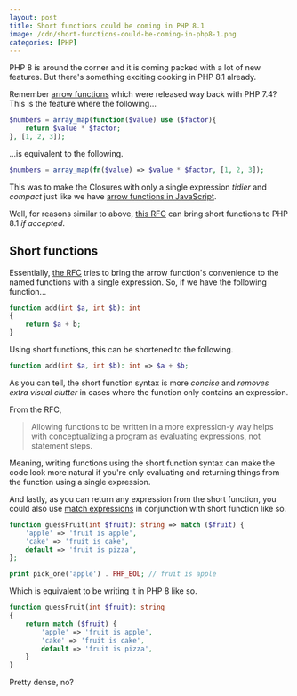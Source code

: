 ```yaml
---
layout: post
title: Short functions could be coming in PHP 8.1
image: /cdn/short-functions-could-be-coming-in-php8-1.png
categories: [PHP]
---
```


PHP 8 is around the corner and it is coming packed with a lot of new features. But there's something exciting cooking in PHP 8.1 already.

Remember [arrow functions](/using-arrow-functions-php/) which were released way back with PHP 7.4? This is the feature where the following...

```php
$numbers = array_map(function($value) use ($factor){
    return $value * $factor;
}, [1, 2, 3]);
```

...is equivalent to the following.

```php
$numbers = array_map(fn($value) => $value * $factor, [1, 2, 3]);
```

This was to make the Closures with only a single expression *tidier* and *compact* just like we have [arrow functions in JavaScript](https://developer.mozilla.org/en-US/docs/Web/JavaScript/Reference/Functions/Arrow_functions).

Well, for reasons similar to above, [this RFC](https://wiki.php.net/rfc/short-functions) can bring short functions to PHP 8.1 *if accepted*.

## Short functions

Essentially, [the RFC](https://wiki.php.net/rfc/short-functions) tries to bring the arrow function's convenience to the named functions with a single expression. So, if we have the following function...

```php
function add(int $a, int $b): int 
{
    return $a + b;
}
```

Using short functions, this can be shortened to the following.

```php
function add(int $a, int $b): int => $a + $b;
```

As you can tell, the short function syntax is more *concise* and *removes extra visual clutter* in cases where the function only contains an expression.

From the RFC,

> Allowing functions to be written in a more expression-y way helps with conceptualizing a program as evaluating expressions, not statement steps.

Meaning, writing functions using the short function syntax can make the code look more natural if you're only evaluating and returning things from the function using a single expression.

And lastly, as you can return any expression from the short function, you could also use [match expressions](/match-expression-alternative-switch-statement-php8/) in conjunction with short function like so.

```php
function guessFruit(int $fruit): string => match ($fruit) {
    'apple' => 'fruit is apple',
    'cake' => 'fruit is cake',
    default => 'fruit is pizza',
};

print pick_one('apple') . PHP_EOL; // fruit is apple
```

Which is equivalent to be writing it in PHP 8 like so.

```php
function guessFruit(int $fruit): string
{
    return match ($fruit) {
        'apple' => 'fruit is apple',
        'cake' => 'fruit is cake',
        default => 'fruit is pizza',
    }
}
```

Pretty dense, no?